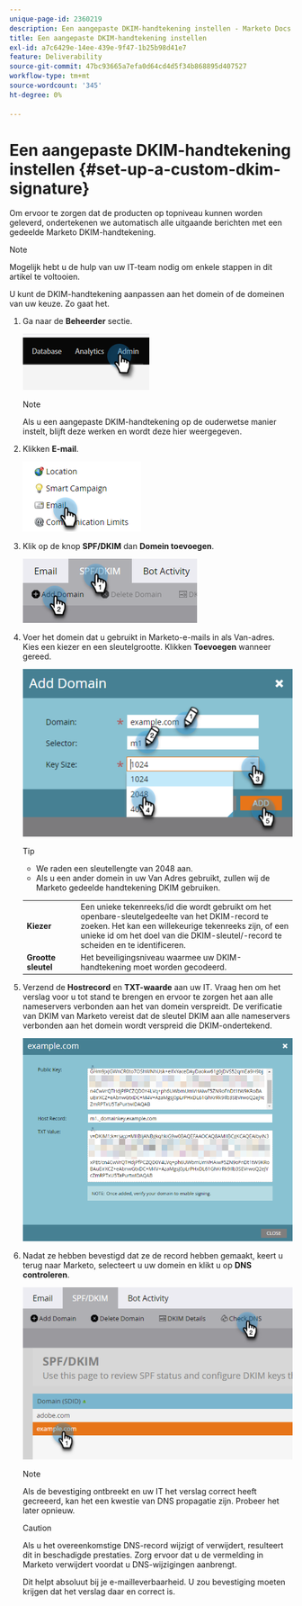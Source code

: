 ```yaml
---
unique-page-id: 2360219
description: Een aangepaste DKIM-handtekening instellen - Marketo Docs - Productdocumentatie
title: Een aangepaste DKIM-handtekening instellen
exl-id: a7c6429e-14ee-439e-9f47-1b25b98d41e7
feature: Deliverability
source-git-commit: 47bc93665a7efa0d64cd4d5f34b868895d407527
workflow-type: tm+mt
source-wordcount: '345'
ht-degree: 0%

---
```


# Een aangepaste DKIM-handtekening instellen {#set-up-a-custom-dkim-signature}

Om ervoor te zorgen dat de producten op topniveau kunnen worden geleverd, ondertekenen we automatisch alle uitgaande berichten met een gedeelde Marketo DKIM-handtekening.

>[!NOTE]
>
>Mogelijk hebt u de hulp van uw IT-team nodig om enkele stappen in dit artikel te voltooien.

U kunt de DKIM-handtekening aanpassen aan het domein of de domeinen van uw keuze. Zo gaat het.

1. Ga naar de **Beheerder** sectie.

   ![](assets/set-up-a-custom-dkim-signature-1.png)

   >[!NOTE]
   >
   >Als u een aangepaste DKIM-handtekening op de ouderwetse manier instelt, blijft deze werken en wordt deze hier weergegeven.

1. Klikken **E-mail**.

   ![](assets/set-up-a-custom-dkim-signature-2.png)

1. Klik op de knop **SPF/DKIM** dan **Domein toevoegen**.

   ![](assets/set-up-a-custom-dkim-signature-3.png)

1. Voer het domein dat u gebruikt in Marketo-e-mails in als Van-adres. Kies een kiezer en een sleutelgrootte. Klikken **Toevoegen** wanneer gereed.

   ![](assets/set-up-a-custom-dkim-signature-4.png)

   >[!TIP]
   >
   >* We raden een sleutellengte van 2048 aan.
   >* Als u een ander domein in uw Van Adres gebruikt, zullen wij de Marketo gedeelde handtekening DKIM gebruiken.

   <table> 
   <tr>
   <td width="20%"><b>Kiezer</b></td>
   <td>Een unieke tekenreeks/id die wordt gebruikt om het openbare-sleutelgedeelte van het DKIM-record te zoeken. Het kan een willekeurige tekenreeks zijn, of een unieke id om het doel van die DKIM-sleutel/-record te scheiden en te identificeren.</td>
   </tr>
   <tr> 
   <td width="20%"><b>Grootte sleutel</b></td>
   <td>Het beveiligingsniveau waarmee uw DKIM-handtekening moet worden gecodeerd.</td>
   </tr>
   </tbody>
   </table>

   <p>

1. Verzend de **Hostrecord** en **TXT-waarde** aan uw IT. Vraag hen om het verslag voor u tot stand te brengen en ervoor te zorgen het aan alle nameservers verbonden aan het van domein verspreidt. De verificatie van DKIM van Marketo vereist dat de sleutel DKIM aan alle nameservers verbonden aan het domein wordt verspreid die DKIM-ondertekend.

   ![](assets/set-up-a-custom-dkim-signature-5.png)

1. Nadat ze hebben bevestigd dat ze de record hebben gemaakt, keert u terug naar Marketo, selecteert u uw domein en klikt u op **DNS controleren**.

   ![](assets/set-up-a-custom-dkim-signature-6.png)

   >[!NOTE]
   >
   >Als de bevestiging ontbreekt en uw IT het verslag correct heeft gecreeerd, kan het een kwestie van DNS propagatie zijn. Probeer het later opnieuw.

   >[!CAUTION]
   >
   >Als u het overeenkomstige DNS-record wijzigt of verwijdert, resulteert dit in beschadigde prestaties. Zorg ervoor dat u de vermelding in Marketo verwijdert voordat u DNS-wijzigingen aanbrengt.

   Dit helpt absoluut bij je e-mailleverbaarheid. U zou bevestiging moeten krijgen dat het verslag daar en correct is.
